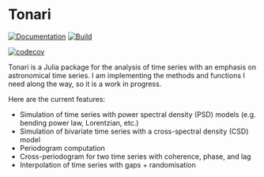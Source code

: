 # Tonari

[![Documentation](https://github.com/mlefkir/Tonari.jl/actions/workflows/documentation.yml/badge.svg)](https://github.com/mlefkir/Tonari.jl/actions/workflows/documentation.yml) [![Build](https://github.com/mlefkir/Tonari.jl/actions/workflows/testbuild.yml/badge.svg)](https://github.com/mlefkir/Tonari.jl/actions/workflows/testbuild.yml)

[![codecov](https://codecov.io/gh/mlefkir/Tonari.jl/branch/periodograms/graph/badge.svg?token=JFLB0ZE7ZY)](https://codecov.io/gh/mlefkir/Tonari.jl)

Tonari is a Julia package for the analysis of time series with an emphasis on astronomical time series. I am implementing the methods and functions I need along the way, so it is a work in progress.

Here are the current features:

- Simulation of time series with power spectral density (PSD) models (e.g. bending power law, Lorentzian, etc.)
- Simulation of bivariate time series with a cross-spectral density (CSD) model
- Periodogram computation
- Cross-periodogram for two time series with coherence, phase, and lag
- Interpolation of time series with gaps + randomisation
